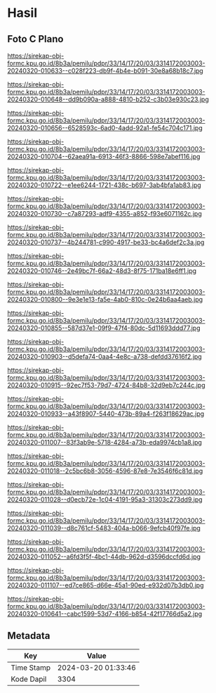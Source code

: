 # Hasil

## Foto C Plano

https://sirekap-obj-formc.kpu.go.id/8b3a/pemilu/pdpr/33/14/17/20/03/3314172003003-20240320-010633--c028f223-db9f-4b4e-b091-30e8a68b18c7.jpg

https://sirekap-obj-formc.kpu.go.id/8b3a/pemilu/pdpr/33/14/17/20/03/3314172003003-20240320-010648--dd9b090a-a888-4810-b252-c3b03e930c23.jpg

https://sirekap-obj-formc.kpu.go.id/8b3a/pemilu/pdpr/33/14/17/20/03/3314172003003-20240320-010656--6528593c-6ad0-4add-92a1-fe54c704c171.jpg

https://sirekap-obj-formc.kpu.go.id/8b3a/pemilu/pdpr/33/14/17/20/03/3314172003003-20240320-010704--62aea91a-6913-46f3-8866-598e7abef116.jpg

https://sirekap-obj-formc.kpu.go.id/8b3a/pemilu/pdpr/33/14/17/20/03/3314172003003-20240320-010722--e1ee6244-1721-438c-b697-3ab4bfa1ab83.jpg

https://sirekap-obj-formc.kpu.go.id/8b3a/pemilu/pdpr/33/14/17/20/03/3314172003003-20240320-010730--c7a87293-adf9-4355-a852-f93e6071162c.jpg

https://sirekap-obj-formc.kpu.go.id/8b3a/pemilu/pdpr/33/14/17/20/03/3314172003003-20240320-010737--4b244781-c990-4917-be33-bc4a6def2c3a.jpg

https://sirekap-obj-formc.kpu.go.id/8b3a/pemilu/pdpr/33/14/17/20/03/3314172003003-20240320-010746--2e49bc7f-66a2-48d3-8f75-171ba18e6ff1.jpg

https://sirekap-obj-formc.kpu.go.id/8b3a/pemilu/pdpr/33/14/17/20/03/3314172003003-20240320-010800--9e3e1e13-fa5e-4ab0-810c-0e24b6aa4aeb.jpg

https://sirekap-obj-formc.kpu.go.id/8b3a/pemilu/pdpr/33/14/17/20/03/3314172003003-20240320-010855--587d37e1-09f9-47f4-80dc-5d11693ddd77.jpg

https://sirekap-obj-formc.kpu.go.id/8b3a/pemilu/pdpr/33/14/17/20/03/3314172003003-20240320-010903--d5defa74-0aa4-4e8c-a738-defdd37616f2.jpg

https://sirekap-obj-formc.kpu.go.id/8b3a/pemilu/pdpr/33/14/17/20/03/3314172003003-20240320-010915--92ec7f53-79d7-4724-84b8-32d9eb7c244c.jpg

https://sirekap-obj-formc.kpu.go.id/8b3a/pemilu/pdpr/33/14/17/20/03/3314172003003-20240320-010933--a43f8907-5440-473b-89a4-f263f18629ac.jpg

https://sirekap-obj-formc.kpu.go.id/8b3a/pemilu/pdpr/33/14/17/20/03/3314172003003-20240320-011007--83f3ab9e-5718-4284-a73b-eda9974cb1a8.jpg

https://sirekap-obj-formc.kpu.go.id/8b3a/pemilu/pdpr/33/14/17/20/03/3314172003003-20240320-011018--2c5bc6b8-3056-4596-87e8-7e3546f6c81d.jpg

https://sirekap-obj-formc.kpu.go.id/8b3a/pemilu/pdpr/33/14/17/20/03/3314172003003-20240320-011028--d0ecb72e-1c04-4191-95a3-31303c273dd9.jpg

https://sirekap-obj-formc.kpu.go.id/8b3a/pemilu/pdpr/33/14/17/20/03/3314172003003-20240320-011039--d8c761cf-5483-404a-b066-9efcb40f97fe.jpg

https://sirekap-obj-formc.kpu.go.id/8b3a/pemilu/pdpr/33/14/17/20/03/3314172003003-20240320-011052--a6fd3f5f-4bc1-44db-962d-d3596dccfd6d.jpg

https://sirekap-obj-formc.kpu.go.id/8b3a/pemilu/pdpr/33/14/17/20/03/3314172003003-20240320-011107--ed7ce865-d66e-45a1-90ed-e932d07b3db0.jpg

https://sirekap-obj-formc.kpu.go.id/8b3a/pemilu/pdpr/33/14/17/20/03/3314172003003-20240320-010641--cabc1599-53d7-4166-b854-42f17766d5a2.jpg


## Metadata

| Key        | Value               |
| ---------- | ------------------- |
| Time Stamp | 2024-03-20 01:33:46 |
| Kode Dapil | 3304                |



